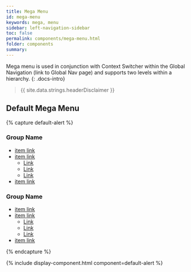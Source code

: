 ```yaml
---
title: Mega Menu
id: mega-menu
keywords: mega, menu
sidebar: left-navigation-sidebar
toc: false
permalink: components/mega-menu.html
folder: components
summary:
---
```


Mega menu is used in conjunction with Context Switcher within the Global Navigation (link to Global Nav page) and supports two levels within a hierarchy.
{: .docs-intro}

> {{ site.data.strings.headerDisclaimer }}

## Default Mega Menu

{% capture default-alert %}
<nav class="fd-mega-menu" id="">
    <div class="fd-mega-menu__group">
        <h3 class="fd-mega-menu__title">Group Name</h3>
        <ul class="fd-mega-menu__list">
            <li class="fd-mega-menu__item">
                <a class="fd-mega-menu__link" href="#">
                    item link
                </a>
            </li>
            <li class="fd-mega-menu__item">
                <a class="fd-mega-menu__link has-child" href="#" aria-controls="kIGVv418" aria-haspopup="true">
                    item link
                </a>
                <ul class="fd-mega-menu__sublist" id="kIGVv418" aria-hidden="true">
                    <li class="fd-mega-menu__subitem">
                        <a class="fd-mega-menu__sublink" href="#">
                            Link
                        </a>
                    </li>
                    <li class="fd-mega-menu__subitem">
                        <a class="fd-mega-menu__sublink" href="#">
                            Link
                        </a>
                    </li>
                    <li class="fd-mega-menu__subitem">
                        <a class="fd-mega-menu__sublink" href="#">
                            Link
                        </a>
                    </li>
                </ul>
            </li>
            <li class="fd-mega-menu__item">
                <a class="fd-mega-menu__link" href="#">
                    item link
                </a>
            </li>
        </ul>
    </div>
    <div class="fd-mega-menu__group">
        <h3 class="fd-mega-menu__title">Group Name</h3>
        <ul class="fd-mega-menu__list">
            <li class="fd-mega-menu__item">
                <a class="fd-mega-menu__link" href="#">
                    item link
                </a>
            </li>
            <li class="fd-mega-menu__item">
                <a class="fd-mega-menu__link has-child" href="#" aria-controls="iOnP0943" aria-haspopup="true">
                    item link
                </a>
                <ul class="fd-mega-menu__sublist" id="iOnP0943" aria-hidden="true">
                    <li class="fd-mega-menu__subitem">
                        <a class="fd-mega-menu__sublink" href="#">
                            Link
                        </a>
                    </li>
                    <li class="fd-mega-menu__subitem">
                        <a class="fd-mega-menu__sublink" href="#">
                            Link
                        </a>
                    </li>
                    <li class="fd-mega-menu__subitem">
                        <a class="fd-mega-menu__sublink" href="#">
                            Link
                        </a>
                    </li>
                </ul>
            </li>
            <li class="fd-mega-menu__item">
                <a class="fd-mega-menu__link" href="#">
                    item link
                </a>
            </li>
        </ul>
    </div>
</nav>
{% endcapture %}

{% include display-component.html component=default-alert %}
